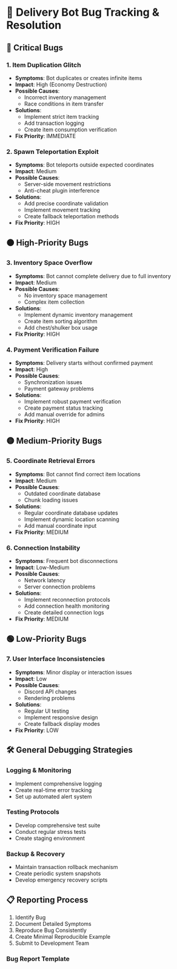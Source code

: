 # 🐛 Delivery Bot Bug Tracking & Resolution

## 🔴 Critical Bugs

### 1. Item Duplication Glitch
- **Symptoms**: Bot duplicates or creates infinite items
- **Impact**: High (Economy Destruction)
- **Possible Causes**:
  - Incorrect inventory management
  - Race conditions in item transfer
- **Solutions**:
  - Implement strict item tracking
  - Add transaction logging
  - Create item consumption verification
- **Fix Priority**: IMMEDIATE

### 2. Spawn Teleportation Exploit
- **Symptoms**: Bot teleports outside expected coordinates
- **Impact**: Medium
- **Possible Causes**:
  - Server-side movement restrictions
  - Anti-cheat plugin interference
- **Solutions**:
  - Add precise coordinate validation
  - Implement movement tracking
  - Create fallback teleportation methods
- **Fix Priority**: HIGH

## 🟠 High-Priority Bugs

### 3. Inventory Space Overflow
- **Symptoms**: Bot cannot complete delivery due to full inventory
- **Impact**: Medium
- **Possible Causes**:
  - No inventory space management
  - Complex item collection
- **Solutions**:
  - Implement dynamic inventory management
  - Create item sorting algorithm
  - Add chest/shulker box usage
- **Fix Priority**: HIGH

### 4. Payment Verification Failure
- **Symptoms**: Delivery starts without confirmed payment
- **Impact**: High
- **Possible Causes**:
  - Synchronization issues
  - Payment gateway problems
- **Solutions**:
  - Implement robust payment verification
  - Create payment status tracking
  - Add manual override for admins
- **Fix Priority**: HIGH

## 🟡 Medium-Priority Bugs

### 5. Coordinate Retrieval Errors
- **Symptoms**: Bot cannot find correct item locations
- **Impact**: Medium
- **Possible Causes**:
  - Outdated coordinate database
  - Chunk loading issues
- **Solutions**:
  - Regular coordinate database updates
  - Implement dynamic location scanning
  - Add manual coordinate input
- **Fix Priority**: MEDIUM

### 6. Connection Instability
- **Symptoms**: Frequent bot disconnections
- **Impact**: Low-Medium
- **Possible Causes**:
  - Network latency
  - Server connection problems
- **Solutions**:
  - Implement reconnection protocols
  - Add connection health monitoring
  - Create detailed connection logs
- **Fix Priority**: MEDIUM

## 🟢 Low-Priority Bugs

### 7. User Interface Inconsistencies
- **Symptoms**: Minor display or interaction issues
- **Impact**: Low
- **Possible Causes**:
  - Discord API changes
  - Rendering problems
- **Solutions**:
  - Regular UI testing
  - Implement responsive design
  - Create fallback display modes
- **Fix Priority**: LOW

## 🛠 General Debugging Strategies

### Logging & Monitoring
- Implement comprehensive logging
- Create real-time error tracking
- Set up automated alert system

### Testing Protocols
- Develop comprehensive test suite
- Conduct regular stress tests
- Create staging environment

### Backup & Recovery
- Maintain transaction rollback mechanism
- Create periodic system snapshots
- Develop emergency recovery scripts

## 📋 Reporting Process

1. Identify Bug
2. Document Detailed Symptoms
3. Reproduce Bug Consistently
4. Create Minimal Reproducible Example
5. Submit to Development Team

### Bug Report Template
